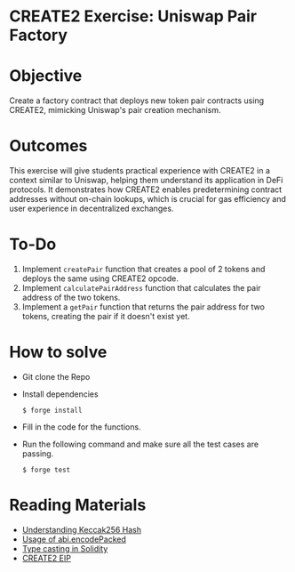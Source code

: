 # **CREATE2 Exercise: Uniswap Pair Factory**

# **Objective**

Create a factory contract that deploys new token pair contracts using CREATE2, mimicking Uniswap's pair creation mechanism.

# Outcomes

This exercise will give students practical experience with CREATE2 in a context similar to Uniswap, helping them understand its application in DeFi protocols. It demonstrates how CREATE2 enables predetermining contract addresses without on-chain lookups, which is crucial for gas efficiency and user experience in decentralized exchanges.

# To-Do

1. Implement `createPair` function that creates a pool of 2 tokens and deploys the same using CREATE2 opcode.
2. Implement `calculatePairAddress` function that calculates the pair address of the two tokens.
3. Implement a `getPair` function that returns the pair address for two tokens, creating the pair if it doesn't exist yet.

# How to solve

- Git clone the Repo

- Install dependencies
    ```shell
    $ forge install
    ```
- Fill in the code for the functions.
- Run the following command and make sure all the test cases are passing.
    ```shell
    $ forge test
    ```

# Reading Materials

- [Understanding Keccak256 Hash](https://he3.app/en/blogs/understanding-keccak256-hash-a-guide-for-developers/)
- [Usage of abi.encodePacked](https://medium.com/coinmonks/abi-encode-abi-encodepacked-and-abi-decode-in-solidity-42c19336a589)
- [Type casting in Solidity](https://medium.com/coinmonks/learn-solidity-lesson-22-type-casting-656d164b9991)
- [CREATE2 EIP](https://eips.ethereum.org/EIPS/eip-1014)